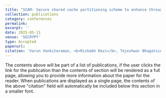 ```yaml
---
title: "SCAM: Secure shared cache partitioning scheme to enhance throughput of CMPs"
collection: publications
category: conferences
permalink: 
excerpt: ''
date: 2025-05-11
venue: 'SECRYPT'
type: Accepted
paperurl: 
citation: 'Varun Venkitaraman, <b>Rishabh Ravi</b>, Tejeshwar Bhagatsing Thorawade, Nirmal Kumar Boran, Virendra Singh; International Conference on Security and Cryptography (SECRYPT) 2025, Bilbao, Spain, Jun 2025'
---
```


The contents above will be part of a list of publications, if the user clicks the link for the publication than the contents of section will be rendered as a full page, allowing you to provide more information about the paper for the reader. When publications are displayed as a single page, the contents of the above "citation" field will automatically be included below this section in a smaller font.
